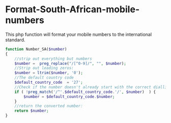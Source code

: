 # Format-South-African-mobile-numbers
This php function will format your mobile numbers to the international standard.

```php
function Number_SA($number)
{
    //strip out everything but numbers
    $number =  preg_replace("/[^0-9]/", "", $number);
    //Strip out leading zeros:
    $number = ltrim($number, '0');
    //The default country code
    $default_country_code  = '27';
    //Check if the number doesn't already start with the correct dialling code:
    if ( !preg_match('/^'.$default_country_code.'/', $number)  ) {
        $number = $default_country_code.$number;
    }
    //return the converted number:
    return $number;
}
```
